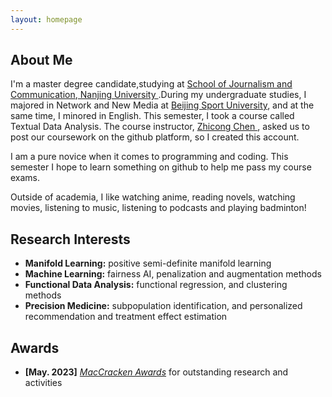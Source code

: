 ```yaml
---
layout: homepage
---
```


## About Me

I'm a master degree candidate,studying at <a href="https://jc.nju.edu.cn/en9/main.htm" target="_blank">School of Journalism and Communication</a>,<a href="https://www.nju.edu.cn/" target="_blank"> Nanjing University </a>.During my undergraduate studies, I majored in Network and New Media at <a href="https://www.bsu.edu.cn/" target="_blank">Beijing Sport University</a>, and at the same time, I minored in English.
This semester, I took a course called Textual Data Analysis. The course instructor, <a href="https://zhicongchen.github.io/" target="_blank"> Zhicong Chen </a> , asked us to post our coursework on the github platform, so I created this account.

I am a pure novice when it comes to programming and coding. This semester I hope to learn something on github to help me pass my course exams.

Outside of academia, I like watching anime, reading novels, watching movies, listening to music, listening to podcasts and playing badminton!

## Research Interests
- **Manifold Learning:** positive semi-definite manifold learning
- **Machine Learning:** fairness AI, penalization and augmentation methods
- **Functional Data Analysis:** functional regression, and clustering methods
- **Precision Medicine:** subpopulation identification, and personalized recommendation and treatment effect estimation


## Awards
- **[May. 2023]** <a href="https://gsas.nyu.edu/admissions/financial-aid/graduate-school-fellowships-and-assistantships.html" target="_blank">*MacCracken Awards*</a> for outstanding research and activities



